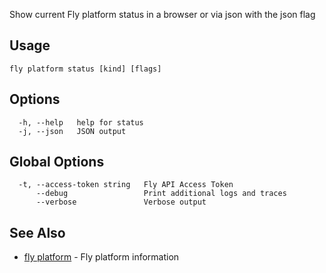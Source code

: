 Show current Fly platform status in a browser or via json with the json flag


## Usage
~~~
fly platform status [kind] [flags]
~~~

## Options

~~~
  -h, --help   help for status
  -j, --json   JSON output
~~~

## Global Options

~~~
  -t, --access-token string   Fly API Access Token
      --debug                 Print additional logs and traces
      --verbose               Verbose output
~~~

## See Also

* [fly platform](/docs/flyctl/fly-platform/)	 - Fly platform information

